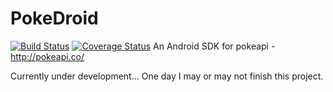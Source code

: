# PokeDroid

[![Build Status](https://travis-ci.org/DasCody/PokeDroid.svg?branch=master)](https://travis-ci.org/DasCody/PokeDroid) [![Coverage Status](https://coveralls.io/repos/github/DasCody/PokeDroid/badge.svg?branch=master)](https://coveralls.io/github/DasCody/PokeDroid?branch=master)
An Android SDK for pokeapi - http://pokeapi.co/

Currently under development... One day I may or may not finish this project.
